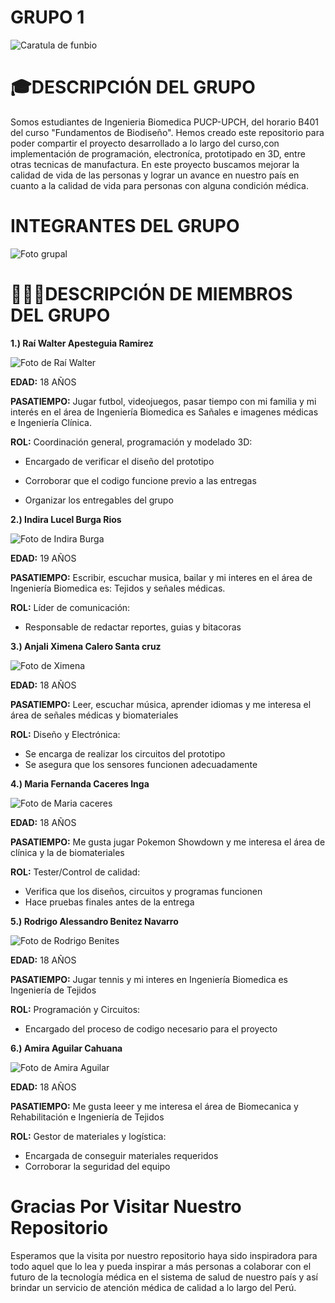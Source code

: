 # GRUPO 1

![Caratula de funbio](Imagenes/Trabajo%20funbio.png)

# 🎓DESCRIPCIÓN DEL GRUPO
Somos estudiantes de Ingenieria Biomedica PUCP-UPCH, del horario B401 del curso "Fundamentos de Biodiseño". Hemos creado este repositorio para poder compartir el proyecto desarrollado a lo largo del 
curso,con implementación de programación, electroníca, prototipado en 3D, entre otras tecnicas de manufactura. En este proyecto buscamos mejorar la calidad de vida de las personas y lograr un avance en nuestro país en cuanto a la calidad de vida para personas con alguna condición médica. 

 # **INTEGRANTES DEL GRUPO**
![Foto grupal](https://github.com/mariaCaceresI/Funbio/blob/a3faf8bc43175b57df03b61a2b888478b332b407/Imagenes/6501df51-3a99-4ca0-a6cc-f6a17df2314f.jpg)
  
# 🧑‍🤝‍🧑DESCRIPCIÓN DE MIEMBROS DEL GRUPO

**1.) Raí Walter Apesteguia Ramirez**

![Foto de Raí Walter](https://github.com/mariaCaceresI/Funbio/blob/c6f16842383a9d6bbe9d610338ea95ab69842393/Imagenes/677cbd5f-246b-4bf9-b787-a7efa5dc9603.jpg)

**EDAD:** 18 AÑOS

**PASATIEMPO:** Jugar futbol, videojuegos, pasar tiempo con mi familia y mi interés en el área de Ingeniería Biomedica es Sañales e imagenes médicas e Ingeniería Clínica. 


**ROL:** Coordinación general, programación y modelado 3D: 
          
- Encargado de verificar el diseño del prototipo
          
- Corroborar que el codigo funcione previo a las entregas

- Organizar los entregables del grupo


**2.) Indira Lucel Burga Rios**

![Foto de Indira Burga](https://raw.githubusercontent.com/mariaCaceresI/Funbio/837eeca832f995dba1493452e93e67b7e7d26e61/Imagenes/1d320803-5344-4b6a-8807-77bc4263988d.jpg)


**EDAD:** 19 AÑOS

**PASATIEMPO:** Escribir, escuchar musica, bailar y mi interes en el área de Ingeniería Biomedica es: Tejidos y señales médicas. 


**ROL:** Líder de comunicación: 
          
- Responsable de redactar reportes, guias y bitacoras


**3.) Anjali Ximena Calero Santa cruz**

![Foto de Ximena](https://github.com/mariaCaceresI/Funbio/blob/1a84b8f9a806eccc62b51eb6023a96a4468e42a5/Imagenes/IMG-20231002-WA0022.jpg)


**EDAD:** 18 AÑOS

**PASATIEMPO:** Leer, escuchar música, aprender idiomas y me interesa el área de señales médicas y biomateriales


**ROL:** Diseño y Electrónica: 
          
- Se encarga de realizar los circuitos del prototipo
- Se asegura que los sensores funcionen adecuadamente


**4.) Maria Fernanda Caceres Inga**

![Foto de Maria caceres](https://github.com/mariaCaceresI/Funbio/blob/02a4ef82fed15c671fd9cb9f321e02f73b27d67d/Imagenes/WhatsApp%20Image%202025-08-20%20at%205.26.59%20PM.jpeg)


**EDAD:** 18 AÑOS

**PASATIEMPO:** Me gusta jugar Pokemon Showdown y me interesa el área de clínica y la de biomateriales


**ROL:** Tester/Control de calidad: 
          
- Verifica que los diseños, circuitos y programas funcionen
- Hace pruebas finales antes de la entrega
           

**5.) Rodrigo Alessandro Benitez Navarro**

![Foto de Rodrigo Benites](https://github.com/mariaCaceresI/Funbio/blob/fcd088a306edc3f6a29a3de713f2dc8024b324a5/Imagenes/03cf21fa-5f47-434a-a46f-617dc3193cfa.jpg)


**EDAD:** 18 AÑOS

**PASATIEMPO:** Jugar tennis y mi interes en Ingeniería Biomedica es Ingeniería de Tejidos


**ROL:** Programación y Circuitos: 
          
- Encargado del proceso de codigo necesario para el proyecto


**6.) Amira Aguilar Cahuana**

![Foto de Amira Aguilar](https://github.com/mariaCaceresI/Funbio/blob/9065d5cbbea22f476034c20bdb774e5bd9642a36/Imagenes/WhatsApp%20Image%202025-08-20%20at%205.40.10%20PM.jpeg)


**EDAD:** 18 AÑOS

**PASATIEMPO:** Me gusta leeer y me interesa el área de Biomecanica y Rehabilitación e Ingeniería de Tejidos


**ROL:** Gestor de materiales y logística: 
          
- Encargada de conseguir materiales requeridos
- Corroborar la seguridad del equipo

# Gracias Por Visitar Nuestro Repositorio

Esperamos que la visita por nuestro repositorio haya sido inspiradora para todo aquel que lo lea y pueda inspirar a más personas a colaborar con el futuro de la tecnología médica en el sistema de salud de nuestro país y así brindar un servicio de atención médica de calidad a lo largo del Perú. 
  


                        
















